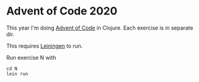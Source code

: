 # Advent of Code 2020

This year I'm doing [Advent of Code](https://adventofcode.com/) in Clojure. Each exercise is in separate dir.

This requires [Leiningen](https://leiningen.org/) to run.

Run exercise N with 
```
cd N
lein run
```
